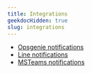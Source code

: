 ```yaml
---
title: Integrations
geekdocHidden: true
slug: integrations
---
```


* <a href="/modules/alerts/integrations/opsgenie">Opsgenie notifications</a>
* <a href="/modules/alerts/integrations/line">Line notifications</a>
* <a href="/modules/alerts/integrations/msteams">MSTeams notifications</a>
